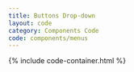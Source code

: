 ```yaml
---
title: Buttons Drop-down
layout: code
category: Components Code
code: components/menus
---
```


{% include code-container.html %}
